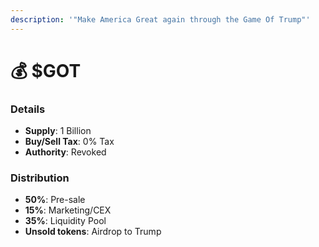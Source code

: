 ```yaml
---
description: '"Make America Great again through the Game Of Trump"'
---
```


# 💰 $GOT

### Details

* **Supply**: 1 Billion
* **Buy/Sell Tax**: 0% Tax
* **Authority**: Revoked

### Distribution

* **50%**: Pre-sale
* **15%**: Marketing/CEX
* **35%**: Liquidity Pool
* **Unsold tokens**: Airdrop to Trump
